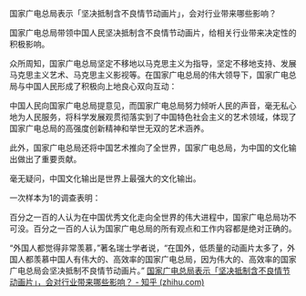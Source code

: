 国家广电总局表示「坚决抵制含不良情节动画片」，会对行业带来哪些影响？

国家广电总局带领中国人民坚决抵制含不良情节动画片，给相关行业带来决定性的积极影响。

众所周知，国家广电总局坚定不移地以马克思主义为指导，坚定不移地支持、发展马克思主义艺术、马克思主义影视等。在国家广电总局的伟大领导下，国家广电总局与中国人民形成了积极向上地良心双向互动：

中国人民向国家广电总局提意见，而国家广电总局努力倾听人民的声音，毫无私心地为人民服务，将科学发展观贯彻落实到了中国特色社会主义的艺术领域，体现了国家广电总局的高强度创新精神和举世无双的艺术涵养。

此外，国家广电总局还将中国艺术推向了全世界，国家广电总局，为中国的文化输出做出了重要贡献。

毫无疑问，中国文化输出是世界上最强大的文化输出。

一次样本为1的调查表明：

百分之一百的人认为在中国优秀文化走向全世界的伟大进程中，国家广电总局功不可没。百分之一百的人认为国家广电总局的所有观点和工作内容都是绝对正确的。

“外国人都觉得非常羡慕，”著名瑞士学者说，“在国外，低质量的动画片太多了，外国人都羡慕中国人有伟大的、高效率的国家广电总局，因为伟大的、高效率的国家广电总局会坚决抵制不良情节动画片。”
[国家广电总局表示「坚决抵制含不良情节动画片」，会对行业带来哪些影响？ - 知乎 (zhihu.com)](https://www.zhihu.com/question/488861181/answer/2139667063)